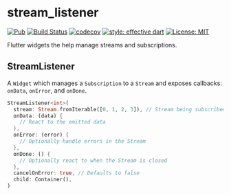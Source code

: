 # stream_listener

[![Pub](https://img.shields.io/pub/v/stream_listener.svg)](https://pub.dev/packages/stream_listener)
[![Build Status](https://circleci.com/gh/felangel/stream_listener.svg?style=shield)](https://circleci.com/gh/felangel/stream_listener)
[![codecov](https://codecov.io/gh/felangel/stream_listener/branch/master/graph/badge.svg)](https://codecov.io/gh/felangel/stream_listener)
[![style: effective dart](https://img.shields.io/badge/style-effective_dart-40c4ff.svg)](https://github.com/tenhobi/effective_dart)
[![License: MIT](https://img.shields.io/badge/license-MIT-purple.svg)](https://opensource.org/licenses/MIT)

Flutter widgets the help manage streams and subscriptions.

## StreamListener

A `Widget` which manages a `Subscription` to a `Stream` and exposes callbacks: `onData`, `onError`, and `onDone`.

```dart
StreamListener<int>(
  stream: Stream.fromIterable([0, 1, 2, 3]), // Stream being subscribed to
  onData: (data) {
    // React to the emitted data
  },
  onError: (error) {
    // Optionally handle errors in the Stream
  },
  onDone: () {
    // Optionally react to when the Stream is closed
  },
  cancelOnError: true, // Defaults to false
  child: Container(),
)
```
